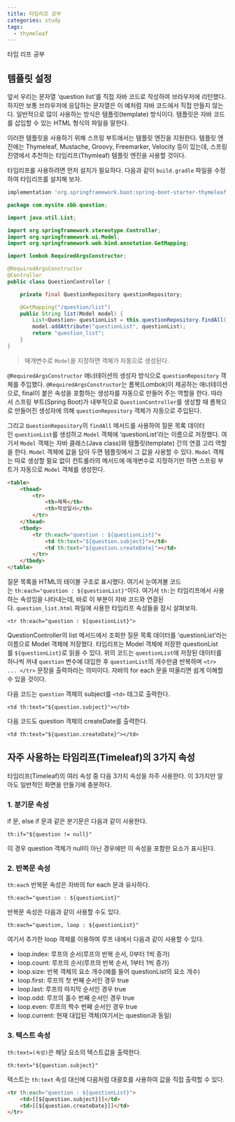 ```yaml
---
title: 타임리프 공부
categories: study
tags:
  - thymeleaf
---
```

타임 리프 공부


## 템플릿 설정

앞서 우리는 문자열 ‘question list’를 직접 자바 코드로 작성하여 브라우저에 리턴했다. 하지만 보통 브라우저에 응답하는 문자열은 이 예처럼 자바 코드에서 직접 만들지 않는다. 일반적으로 많이 사용하는 방식은 템플릿(template) 방식이다. 템플릿은 자바 코드를 삽입할 수 있는 HTML 형식의 파일을 말한다.

이러한 템플릿을 사용하기 위해 스프링 부트에서는 템플릿 엔진을 지원한다. 템플릿 엔진에는 Thymeleaf, Mustache, Groovy, Freemarker, Velocity 등이 있는데,  스프링 진영에서 추천하는 타임리프(Thymleaf) 템플릿 엔진을 사용할 것이다.

타임리프를 사용하려면 먼저 설치가 필요하다. 다음과 같이 `build.gradle` 파일을 수정하여 타임리프를 설치해 보자.

```gradle
implementation 'org.springframework.boot:spring-boot-starter-thymeleaf' implementation 'nz.net.ultraq.thymeleaf:thymeleaf-layout-dialect'
```


```java
package com.mysite.sbb.question;

import java.util.List;

import org.springframework.stereotype.Controller;
import org.springframework.ui.Model;
import org.springframework.web.bind.annotation.GetMapping;

import lombok.RequiredArgsConstructor;

@RequiredArgsConstructor
@Controller
public class QuestionController {

    private final QuestionRepository questionRepository;

    @GetMapping("/question/list")
    public String list(Model model) {
        List<Question> questionList = this.questionRepository.findAll();
        model.addAttribute("questionList", questionList);
        return "question_list";
    }
}
```

> 매개변수로 `Model`을 지정하면 객체가 자동으로 생성된다.

`@RequiredArgsConstructor` 애너테이션의 생성자 방식으로 `questionRepository` 객체를 주입했다. `@RequiredArgsConstructor`는 롬복(Lombok)이 제공하는 애너테이션으로, final이 붙은 속성을 포함하는 생성자를 자동으로 만들어 주는 역할을 한다. 따라서 스프링 부트(Spring Boot)가 내부적으로 `QuestionController`를 생성할 때 롬복으로 만들어진 생성자에 의해 `questionRepository` 객체가 자동으로 주입된다.

그리고 `QuestionRepository`의 `findAll` 메서드를 사용하여 질문 목록 데이터인 `questionList`를 생성하고 `Model` 객체에 ‘questionList’라는 이름으로 저장했다. 여기서 `Model` 객체는 자바 클래스(Java class)와 템플릿(template) 간의 연결 고리 역할을 한다. `Model` 객체에 값을 담아 두면 템플릿에서 그 값을 사용할 수 있다. `Model` 객체는 따로 생성할 필요 없이 컨트롤러의 메서드에 매개변수로 지정하기만 하면 스프링 부트가 자동으로 `Model` 객체를 생성한다.


```html
<table>
    <thead>
        <tr>
            <th>제목</th>
            <th>작성일시</th>
        </tr>
    </thead>
    <tbody>
        <tr th:each="question : ${questionList}">
            <td th:text="${question.subject}"></td>
            <td th:text="${question.createDate}"></td>
        </tr>
    </tbody>
</table>
```

질문 목록을 HTML의 테이블 구조로 표시했다. 여기서 눈여겨볼 코드는 `th:each="question : ${questionList}"`이다. 여기서 `th:`는 타임리프에서 사용하는 속성임을 나타내는데, 바로 이 부분이 자바 코드와 연결된다. `question_list.html` 파일에 사용한 타임리프 속성들을 잠시 살펴보자.

```plaintext
<tr th:each="question : ${questionList}">
```

QuestionController의 list 메서드에서 조회한 질문 목록 데이터를 ‘questionList’라는 이름으로 Model 객체에 저장했다. 타임리프는 Model 객체에 저장한 questionList를 `${questionList}`로 읽을 수 있다. 위의 코드는 `questionList`에 저장된 데이터를 하나씩 꺼내 `question` 변수에 대입한 후 `questionList`의 개수만큼 반복하며 `<tr> ... </tr>` 문장을 출력하라는 의미이다. 자바의 for each 문을 떠올리면 쉽게 이해할 수 있을 것이다.

다음 코드는 `question` 객체의 subject를 `<td>` 태그로 출력한다.

```plaintext
<td th:text="${question.subject}"></td>
```

다음 코드도 question 객체의 createDate를 출력한다.

```plaintext
<td th:text="${question.createDate}"></td>
```



## 자주 사용하는 타임리프(Timeleaf)의 3가지 속성

타임리프(Timeleaf)의 여러 속성 중 다음 3가지 속성을 자주 사용한다. 이 3가지만 알아도 일반적인 화면을 만들기에 충분하다.

### 1. 분기문 속성

if 문, else if 문과 같은 분기문은 다음과 같이 사용한다.

```plaintext
th:if="${question != null}"
```

이 경우 question 객체가 null이 아닌 경우에만 이 속성을 포함한 요소가 표시된다.

### 2. 반복문 속성

`th:each` 반복문 속성은 자바의 for each 문과 유사하다.

```plaintext
th:each="question : ${questionList}"
```

반복문 속성은 다음과 같이 사용할 수도 있다.

```plaintext
th:each="question, loop : ${questionList}"
```

여기서 추가한 loop 객체를 이용하여 루프 내에서 다음과 같이 사용할 수 있다.

- loop.index: 루프의 순서(루프의 반복 순서, 0부터 1씩 증가)
- loop.count: 루프의 순서(루프의 반복 순서, 1부터 1씩 증가)
- loop.size: 반복 객체의 요소 개수(예를 들어 questionList의 요소 개수)
- loop.first: 루프의 첫 번째 순서인 경우 true
- loop.last: 루프의 마지막 순서인 경우 true
- loop.odd: 루프의 홀수 번째 순서인 경우 true
- loop.even: 루프의 짝수 번째 순서인 경우 true
- loop.current: 현재 대입된 객체(여기서는 question과 동일)

### 3. 텍스트 속성

`th:text=(속성)`은 해당 요소의 텍스트값을 출력한다.

```textplain
th:text="${question.subject}"
```

텍스트는 `th:text` 속성 대신에 다음처럼 대괄호를 사용하여 값을 직접 출력할 수 있다.

```html
<tr th:each="question : ${questionList}">
    <td>[[${question.subject}]]</td>
    <td>[[${question.createDate}]]</td>
</tr>
```